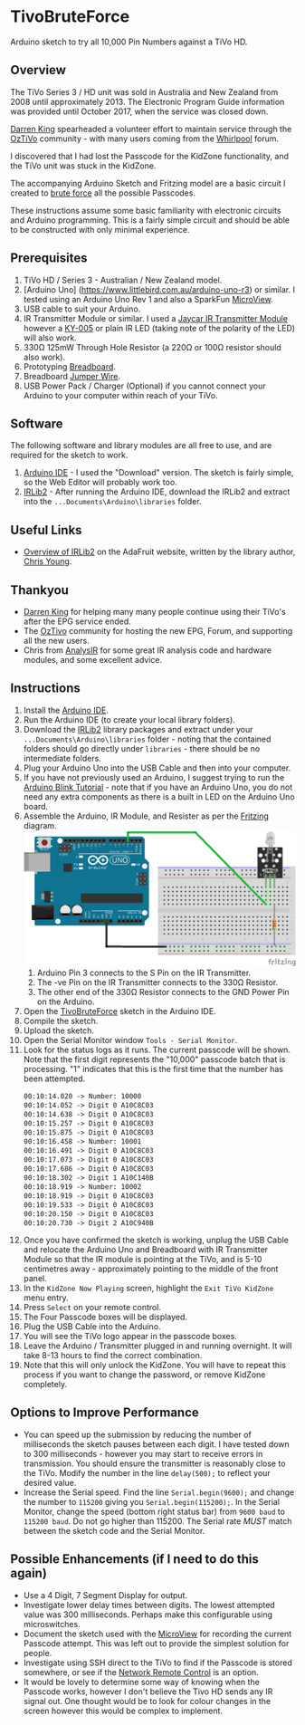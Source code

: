 # TivoBruteForce
Arduino sketch to try all 10,000 Pin Numbers against a TiVo HD.
## Overview
The TiVo Series 3 / HD unit was sold in Australia and New Zealand from 2008 until approximately 2013. The Electronic Program Guide information was provided until October 2017, when the service was closed down.

[Darren King](http://kingey1971.wixsite.com/tivorepairs) spearheaded a volunteer effort to maintain service through the [OzTiVo](http://www.oztivo.net/twiki/bin/view) community - with many users coming from the [Whirlpool](https://forums.whirlpool.net.au/archive/2613609) forum.

I discovered that I had lost the Passcode for the KidZone functionality, and the TiVo unit was stuck in the KidZone.

The accompanying Arduino Sketch and Fritzing model are a basic circuit I created to [brute force](https://en.wikipedia.org/wiki/Brute-force_search) all the possible Passcodes.

These instructions assume some basic familiarity with electronic circuits and Arduino programming. This is a fairly simple circuit and should be able to be constructed with only minimal experience.

## Prerequisites
1. TiVo HD / Series 3 - Australian / New Zealand model.
1. [Arduino Uno] (https://www.littlebird.com.au/arduino-uno-r3) or similar. I tested using an Arduino Uno Rev 1 and also a SparkFun [MicroView](https://www.sparkfun.com/products/12923).
1. USB cable to suit your Arduino.
1. IR Transmitter Module or similar. I used a [Jaycar IR Transmitter Module](https://www.jaycar.com.au/arduino-compatible-infrared-transmitter-module/p/XC4426) however a [KY-005](https://arduinomodules.info/ky-005-infrared-transmitter-sensor-module/) or plain IR LED (taking note of the polarity of the LED) will also work.
1. 330Ω 125mW Through Hole Resistor (a 220Ω or 100Ω resistor should also work).
1. Prototyping [Breadboard](https://www.littlebird.com.au/breadboard-self-adhesive-white).
1. Breadboard [Jumper Wire](https://www.littlebird.com.au/1-pin-dual-male-breadboard-jumper-wire-75pcs-pack).
1. USB Power Pack / Charger (Optional) if you cannot connect your Arduino to your computer within reach of your TiVo. 
## Software
The following software and library modules are all free to use, and are required for the sketch to work.
1. [Arduino IDE](https://www.arduino.cc/en/main/software) - I used the "Download" version. The sketch is fairly simple, so the Web Editor will probably work too.
1. [IRLib2](https://github.com/cyborg5/IRLib2/archive/master.zip) - After running the Arduino IDE, download the IRLib2 and extract into the `...Documents\Arduino\libraries` folder.
## Useful Links
* [Overview of IRLib2](https://learn.adafruit.com/using-an-infrared-library/overview) on the AdaFruit website, written by the library author, [Chris Young](https://github.com/cyborg5/IRLib2).
## Thankyou
* [Darren King](http://kingey1971.wixsite.com/tivorepairs) for helping many many people continue using their TiVo's after the EPG service ended.
* The [OzTivo](http://www.oztivo.net/twiki/bin/view) community for hosting the new EPG, Forum, and supporting all the new users.
* Chris from [AnalysIR](https://www.AnalysIR.com/blog/) for some great IR analysis code and hardware modules, and some excellent advice.
## Instructions
1. Install the [Arduino IDE](https://www.arduino.cc/en/main/software).
1. Run the Arduino IDE (to create your local library folders).
1. Download the [IRLib2](https://github.com/cyborg5/IRLib2/archive/master.zip) library packages and extract under your `...Documents\Arduino\libraries` folder - noting that the contained folders should go directly under `libraries` - there should be no intermediate folders.
1. Plug your Arduino Uno into the USB Cable and then into your computer.
1. If you have not previously used an Arduino, I suggest trying to run the [Arduino Blink Tutorial](https://www.arduino.cc/en/tutorial/blink) - note that if you have an Arduino Uno, you do not need any extra components as there is a built in LED on the Arduino Uno board.
1. Assemble the Arduino, IR Module, and Resister as per the [Fritzing]() diagram.
    ![Refer to UnlockKidsZone.ffz for the Fritzing board and schematic](UnlockKidsZone_bb.png "Unlock KidZone")
    1. Arduino Pin 3 connects to the S Pin on the IR Transmitter.
    1. The -ve Pin on the IR Transmitter connects to the 330Ω Resistor.
    1. The other end of the 330Ω Resistor connects to the GND Power Pin on the Arduino.
1. Open the [TivoBruteForce](TivoBruteForce.ino) sketch in the Arduino IDE.
1. Compile the sketch.
1. Upload the sketch.
1. Open the Serial Monitor window `Tools - Serial Monitor`.
1. Look for the status logs as it runs. The current passcode will be shown. Note that the first digit represents the "10,000" passcode batch that is processing. "1" indicates that this is the first time that the number has been attempted. 
    ```    
    00:10:14.020 -> Number: 10000
    00:10:14.052 -> Digit 0 A10C8C03
    00:10:14.638 -> Digit 0 A10C8C03
    00:10:15.257 -> Digit 0 A10C8C03
    00:10:15.875 -> Digit 0 A10C8C03
    00:10:16.458 -> Number: 10001
    00:10:16.491 -> Digit 0 A10C8C03
    00:10:17.073 -> Digit 0 A10C8C03
    00:10:17.686 -> Digit 0 A10C8C03
    00:10:18.302 -> Digit 1 A10C140B
    00:10:18.919 -> Number: 10002
    00:10:18.919 -> Digit 0 A10C8C03
    00:10:19.533 -> Digit 0 A10C8C03
    00:10:20.150 -> Digit 0 A10C8C03
    00:10:20.730 -> Digit 2 A10C940B
    ```
1. Once you have confirmed the sketch is working, unplug the USB Cable and relocate the Arduino Uno and Breadboard with IR Transmitter Module so that the IR module is pointing at the TiVo, and is 5-10 centimetres away - approximately pointing to the middle of the front panel.
1. In the `KidZone Now Playing` screen, highlight the `Exit TiVo KidZone` menu entry.
1. Press `Select` on your remote control.
1. The Four Passcode boxes will be displayed.
1. Plug the USB Cable into the Arduino.
1. You will see the TiVo logo appear in the passcode boxes.
1. Leave the Arduino / Transmitter plugged in and running overnight. It will take 8-13 hours to find the correct combination.
1. Note that this will only unlock the KidZone. You will have to repeat this process if you want to change the password, or remove KidZone completely.
## Options to Improve Performance
* You can speed up the submission by reducing the number of milliseconds the sketch pauses between each digit. I have tested down to 300 milliseconds - however you may start to receive errors in transmission. You should ensure the transmitter is reasonably close to the TiVo.
Modify the number in the line `delay(500);` to reflect your desired value.
* Increase the Serial speed. Find the line `Serial.begin(9600);` and change the number to `115200` giving you `Serial.begin(115200);`. In the Serial Monitor, change the speed (bottom right status bar) from `9600 baud` to `115200 baud`. Do not go higher than 115200. The Serial rate *MUST* match between the sketch code and the Serial Monitor.
## Possible Enhancements (if I need to do this again)
* Use a 4 Digit, 7 Segment Display for output.
* Investigate lower delay times between digits. The lowest attempted value was 300 milliseconds. Perhaps make this configurable using microswitches.
* Document the sketch used with the [MicroView](https://www.sparkfun.com/products/12923) for recording the current Passcode attempt. This was left out to provide the simplest solution for people.
* Investigate using SSH direct to the TiVo to find if the Passcode is stored somewhere, or see if the [Network Remote Control](https://github.com/wmcbrine/tivoremote) is an option.
* It would be lovely to determine some way of knowing when the Passcode works, however I don't believe the Tivo HD sends any IR signal out. One thought would be to look for colour changes in the screen however this would be complex to implement.
